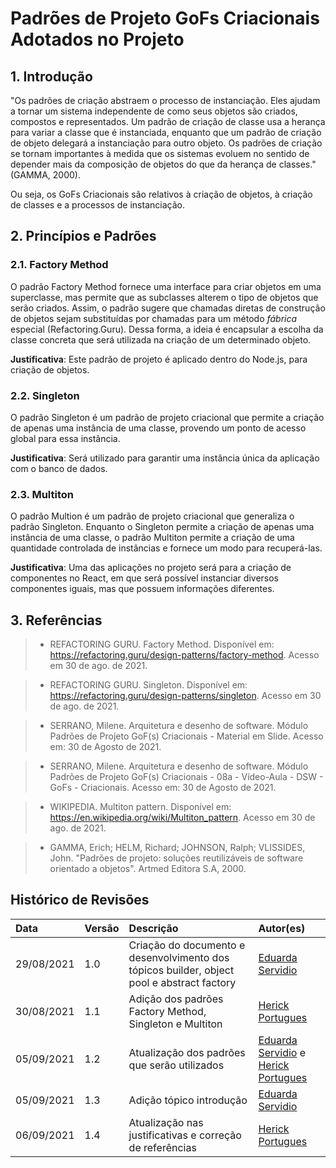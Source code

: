 # Padrões de Projeto GoFs Criacionais Adotados no Projeto

## 1. Introdução
"Os padrões de criação abstraem o processo de instanciação. Eles ajudam a tornar um sistema
independente de como seus objetos são criados, compostos e representados. Um padrão de
criação de classe usa a herança para variar a classe que é instanciada, enquanto que um
padrão de criação de objeto delegará a instanciação para outro objeto. Os padrões
de criação se tornam importantes à medida que os sistemas evoluem no sentido de depender
mais da composição de objetos do que da herança de classes." (GAMMA, 2000).

Ou seja, os GoFs Criacionais são relativos à criação de objetos, à criação de classes e a
processos de instanciação.

## 2. Princípios e Padrões
### 2.1. Factory Method

O padrão Factory Method fornece uma interface para criar objetos em uma superclasse, 
mas permite que as subclasses alterem o tipo de objetos que serão criados. Assim, o padrão
sugere que chamadas diretas de construção de objetos sejam substituídas por chamadas
para um método *fábrica* especial (Refactoring.Guru). Dessa forma, a ideia é encapsular
a escolha da classe concreta que será utilizada na criação de um determinado objeto.

**Justificativa**: Este padrão de projeto é aplicado dentro do Node.js, para criação de objetos. 

### 2.2. Singleton

O padrão Singleton é um padrão de projeto criacional que permite a criação de apenas uma
instância de uma classe, provendo um ponto de acesso global para essa instância.

**Justificativa**: Será utilizado para garantir uma instância única da aplicação com o banco de dados.

### 2.3. Multiton

O padrão Multion é um padrão de projeto criacional que generaliza o padrão Singleton. Enquanto
o Singleton permite a criação de apenas uma instância de uma classe, o padrão Multiton permite
a criação de uma quantidade controlada de instâncias e fornece um modo para recuperá-las.

**Justificativa**: Uma das aplicações no projeto será para a criação de componentes no React, em que será possível instanciar diversos componentes iguais, mas que possuem informações diferentes.

## 3. Referências

> - REFACTORING GURU. Factory Method. Disponível em: <https://refactoring.guru/design-patterns/factory-method>. Acesso em 30 de ago. de 2021.

> - REFACTORING GURU. Singleton. Disponível em: <https://refactoring.guru/design-patterns/singleton>. Acesso em 30 de ago. de 2021.

> - SERRANO, Milene. Arquitetura e desenho de software. Módulo Padrões de Projeto GoF(s) Criacionais - Material em Slide. Acesso em: 30 de Agosto de 2021.

> - SERRANO, Milene. Arquitetura e desenho de software. Módulo Padrões de Projeto GoF(s) Criacionais - 08a - Vídeo-Aula - DSW - GoFs - Criacionais. Acesso em: 30 de Agosto de 2021.

> - WIKIPEDIA. Multiton pattern. Disponível em: <https://en.wikipedia.org/wiki/Multiton_pattern>. Acesso em 30 de ago. de 2021.

> - GAMMA, Erich; HELM, Richard; JOHNSON, Ralph; VLISSIDES, John. "Padrões de projeto: soluções reutilizáveis de software orientado a objetos". Artmed Editora S.A, 2000.

## Histórico de Revisões
|    Data    | Versão | Descrição       | Autor(es)     |
| :--------- | :----- | :-------------- | :------------ |
| 29/08/2021 | 1.0    | Criação do documento e desenvolvimento dos tópicos builder, object pool e abstract factory     | [Eduarda Servidio](https://github.com/ServideoEC)           |
| 30/08/2021 | 1.1    | Adição dos padrões Factory Method, Singleton e Multiton | [Herick Portugues](https://github.com/herickport) |
| 05/09/2021 | 1.2    | Atualização dos padrões que serão utilizados | [Eduarda Servidio](https://github.com/ServideoEC) e [Herick Portugues](https://github.com/herickport) |
| 05/09/2021 | 1.3    | Adição tópico introdução | [Eduarda Servidio](https://github.com/ServideoEC) |
| 06/09/2021 | 1.4    | Atualização nas justificativas e correção de referências | [Herick Portugues](https://github.com/herickport) |